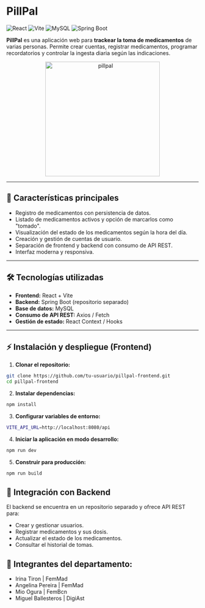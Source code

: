 # PillPal

![React](https://img.shields.io/badge/React-61DAFB?logo=react&logoColor=white)
![Vite](https://img.shields.io/badge/Vite-C7F?logo=vite&logoColor=white)
![MySQL](https://img.shields.io/badge/MySQL-4479A1?logo=mysql&logoColor=white)
![Spring Boot](https://img.shields.io/badge/SpringBoot-6DB33F?logo=springboot&logoColor=white)

**PillPal** es una aplicación web para **trackear la toma de medicamentos** de varias personas. Permite crear cuentas, registrar medicamentos, programar recordatorios y controlar la ingesta diaria según las indicaciones.

<div align="center">
  <img src="https://github.com/user-attachments/assets/b770bbff-1f24-4ec1-9222-d026918c838b" width="300" height="300" alt="pillpal" />
</div>

---

## 🔹 Características principales

- Registro de medicamentos con persistencia de datos.
- Listado de medicamentos activos y opción de marcarlos como "tomado".
- Visualización del estado de los medicamentos según la hora del día.
- Creación y gestión de cuentas de usuario.
- Separación de frontend y backend con consumo de API REST.
- Interfaz moderna y responsiva.

---

## 🛠 Tecnologías utilizadas

- **Frontend:** React + Vite  
- **Backend:** Spring Boot (repositorio separado)  
- **Base de datos:** MySQL  
- **Consumo de API REST:** Axios / Fetch  
- **Gestión de estado:** React Context / Hooks

---

## ⚡ Instalación y despliegue (Frontend)

1. **Clonar el repositorio:**

```bash
git clone https://github.com/tu-usuario/pillpal-frontend.git
cd pillpal-frontend
```
2. **Instalar dependencias:**
```bash
npm install
```
3. **Configurar variables de entorno:**
```bash
VITE_API_URL=http://localhost:8080/api
```
4. **Iniciar la aplicación en modo desarrollo:**
```bash
npm run dev
```
5. **Construir para producción:**
```bash
npm run build
```
## 🔗 Integración con Backend

El backend se encuentra en un repositorio separado y ofrece API REST para:

- Crear y gestionar usuarios.
- Registrar medicamentos y sus dosis.
- Actualizar el estado de los medicamentos.
- Consultar el historial de tomas.

## 👥 Integrantes del departamento:
- Irina Tiron | FemMad
- Angelina Pereira | FemMad
- Mio Ogura | FemBcn
- Miguel Ballesteros | DigiAst



